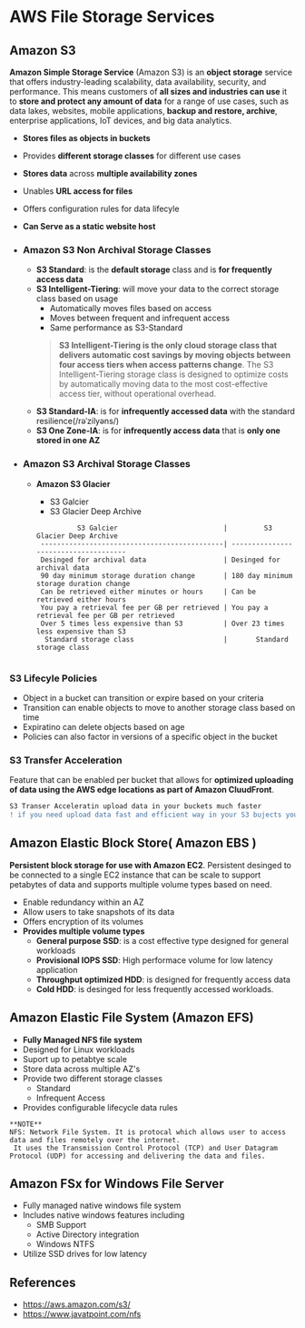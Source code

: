 # AWS File Storage Services

## Amazon S3
**Amazon Simple Storage Service** (Amazon S3) is an **object storage** service that offers industry-leading scalability, data availability, security, and performance.
This means customers of **all sizes and industries can use** it to **store and protect any amount of data** for a range of use cases, such as data lakes, websites, 
mobile applications, **backup and restore, archive**, enterprise applications, IoT devices, and big data analytics.

* **Stores files as objects in buckets**
* Provides **different storage classes** for different use cases
* **Stores data** across **multiple availability zones**
* Unables **URL access for files**
* Offers configuration rules for data lifecyle
* **Can Serve as a static website host**

* ### Amazon S3 Non Archival Storage Classes
  * **S3 Standard**: is the **default storage** class and is **for frequently access data**
  * **S3 Intelligent-Tiering**: will move your data to the correct storage class based on usage
    * Automatically moves files based on access
    * Moves between frequent and infrequent access
    * Same performance as S3-Standard   
    > **S3 Intelligent-Tiering is the only cloud storage class that delivers automatic cost savings by moving objects between four access tiers when access patterns change**. 
    The S3 Intelligent-Tiering storage class is designed to optimize costs by automatically moving data to the most cost-effective access tier, without operational overhead.
  * **S3 Standard-IA**: is for **infrequently accessed data** with the standard resilience(/rəˈzilyəns/)
  * **S3 One Zone-IA**: is for **infrequently access data** that is **only one stored in one AZ**
* ### Amazon S3 Archival Storage Classes
  * **Amazon S3 Glacier**
    * S3 Galcier
    * S3 Glacier Deep Archive
    
    ```
              S3 Galcier                          |         S3 Glacier Deep Archive
     ---------------------------------------------| -------------------------------------
     Desinged for archival data                   | Desinged for archival data 
     90 day minimum storage duration change       | 180 day minimum storage duration change
     Can be retrieved either minutes or hours     | Can be retrieved either hours
     You pay a retrieval fee per GB per retrieved | You pay a retrieval fee per GB per retrieved
     Over 5 times less expensive than S3          | Over 23 times less expensive than S3 
      Standard storage class                      |       Standard storage class   
     
     ```
    

### S3 Lifecyle Policies
* Object in a bucket can transition or expire based on your criteria
* Transition can enable objects to move to another storage class based on time
* Expiratino can delete objects based on age
* Policies can also factor in versions of a specific object in the bucket
### S3 Transfer Acceleration 
Feature that can be enabled per bucket that allows for **optimized uploading of data using the AWS edge locations as part of Amazon CluudFront**.
```diff
S3 Transer Acceleratin upload data in your buckets much faster
! if you need upload data fast and efficient way in your S3 bujects you can consider utilizing S3 Transfer Acceleration
```
## Amazon Elastic Block Store( Amazon EBS )
  **Persistent block storage for use with Amazon EC2**.
  Persistent desinged to be connected to a single EC2 instance that can be scale to support petabytes of data and supports multiple volume types based on need.
  * Enable redundancy within an AZ
  * Allow users to take snapshots of its data
  * Offers encryption of its volumes
  * **Provides multiple volume types**
    * **General purpose SSD**: is a cost effective type designed for general workloads 
    * **Provisional IOPS SSD**: High performace volume for low latency application
    * **Throughput optimized HDD**: is designed for frequently access data
    * **Cold HDD**: is desinged for less frequently accessed workloads. 
  
## Amazon Elastic File System (Amazon EFS)
 * **Fully Managed NFS file system**
 * Designed for Linux workloads
 * Suport up to petabtye scale
 * Store data across multiple AZ's
 * Provide two different storage classes
   *  Standard
   * Infrequent Access
 * Provides configurable lifecycle data rules
 ```
 **NOTE**
 NFS: Network File System. It is protocal which allows user to access data and files remotely over the internet.
  It uses the Transmission Control Protocol (TCP) and User Datagram Protocol (UDP) for accessing and delivering the data and files.
 ```
## Amazon FSx for Windows File Server 
 * Fully managed native windows file system
 * Includes native windows features including
   * SMB Support 
   * Active Directory integration 
   * Windows NTFS
 * Utilize SSD drives for low latency
  
  
## References
* https://aws.amazon.com/s3/
* https://www.javatpoint.com/nfs
